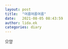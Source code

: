 ```yaml
---
layout: post
title:  "여름여름여름"
date:   2021-08-05 08:43:59
author: lida.ek
categories: diary
---
```


으앙

